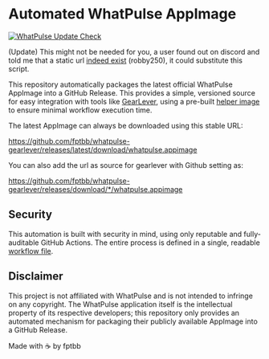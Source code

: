 # Automated WhatPulse AppImage

[![WhatPulse Update Check](https://github.com/fptbb/whatpulse-gearlever/actions/workflows/whatpulse-checker.yml/badge.svg)](https://github.com/fptbb/whatpulse-gearlever/actions/workflows/whatpulse-checker.yml)

(Update) This might not be needed for you, a user found out on discord and told me that a static url [indeed exist](https://releases.whatpulse.org/latest/linux/whatpulse-linux-latest_amd64.AppImage) (robby250), it could substitute this script.

This repository automatically packages the latest official WhatPulse AppImage into a GitHub Release. This provides a simple, versioned source for easy integration with tools like [GearLever](https://github.com/mijorus/gearlever), using a pre-built [helper image](https://github.com/fptbb/whatpulse-gearlever/pkgs/container/alpine-helper) to ensure minimal workflow execution time.

The latest AppImage can always be downloaded using this stable URL:

https://github.com/fptbb/whatpulse-gearlever/releases/latest/download/whatpulse.appimage

You can also add the url as source for gearlever with Github setting as:

https://github.com/fptbb/whatpulse-gearlever/releases/download/*/whatpulse.appimage

## Security

This automation is built with security in mind, using only reputable and fully-auditable GitHub Actions. The entire process is defined in a single, readable [workflow file](./.github/workflows/whatpulse-checker.yml).

## Disclaimer

This project is not affiliated with WhatPulse and is not intended to infringe on any copyright. The WhatPulse application itself is the intellectual property of its respective developers; this repository only provides an automated mechanism for packaging their publicly available AppImage into a GitHub Release.

Made with ☕ by fptbb

